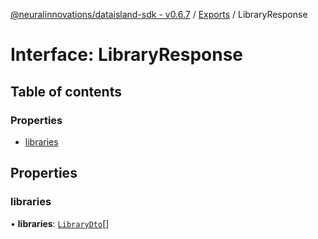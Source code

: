[@neuralinnovations/dataisland-sdk - v0.6.7](../../README.md) / [Exports](../modules.md) / LibraryResponse

# Interface: LibraryResponse

## Table of contents

### Properties

- [libraries](LibraryResponse.md#libraries)

## Properties

### libraries

• **libraries**: [`LibraryDto`](LibraryDto.md)[]
